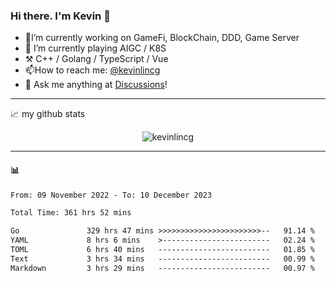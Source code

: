 ### Hi there. I'm Kevin 👋

- 🔭I’m currently working on GameFi, BlockChain, DDD, Game Server
- 🌱 I’m currently playing AIGC / K8S
-   :hammer_and_pick: C++ / Golang / TypeScript / Vue
- 📫How to reach me: [@kevinlincg](https://twitter.com/kevinlincg) 
-   :thought_balloon: Ask me anything at [Discussions](https://github.com/kevinlincg/kevinlincg/discussions/new)!

---

📈 my github stats

<p align="center"> <img src="https://github-readme-stats-ouuan.vercel.app/api?username=kevinlincg&theme=dark&show_icons=true&count_private=true" alt="kevinlincg" />

---

#### :bar_chart: 

<!--START_SECTION:waka-->

```txt
From: 09 November 2022 - To: 10 December 2023

Total Time: 361 hrs 52 mins

Go               329 hrs 47 mins >>>>>>>>>>>>>>>>>>>>>>>--   91.14 %
YAML             8 hrs 6 mins    >------------------------   02.24 %
TOML             6 hrs 40 mins   -------------------------   01.85 %
Text             3 hrs 34 mins   -------------------------   00.99 %
Markdown         3 hrs 29 mins   -------------------------   00.97 %
```

<!--END_SECTION:waka-->

